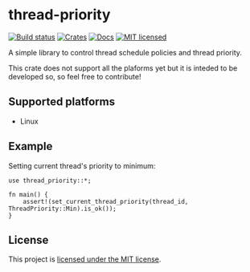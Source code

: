 # thread-priority
[![Build status](https://travis-ci.org/vityafx/thread-priority.svg?branch=master)](https://travis-ci.org/vityafx/thread-priority)
[![Crates](https://img.shields.io/crates/v/thread-priority.svg)](https://crates.io/crates/thread-priority)
[![Docs](https://docs.rs/thread-priority/badge.svg)](https://docs.rs/thread-priority)
[![MIT licensed](https://img.shields.io/badge/license-MIT-blue.svg)](./LICENSE)


A simple library to control thread schedule policies and thread priority.

This crate does not support all the plaforms yet but it is inteded to be developed so,
so feel free to contribute!

## Supported platforms
- Linux

## Example
Setting current thread's priority to minimum:

```rust,no_run
use thread_priority::*;

fn main() {
    assert!(set_current_thread_priority(thread_id, ThreadPriority::Min).is_ok());
}
```

## License
This project is [licensed under the MIT license](https://github.com/vityafx/thread-priority/blob/master/LICENSE).
